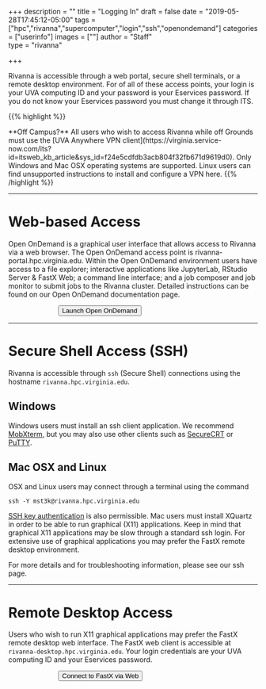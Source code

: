 +++
description = ""
title = "Logging In"
draft = false
date = "2019-05-28T17:45:12-05:00"
tags = ["hpc","rivanna","supercomputer","login","ssh","openondemand"]
categories = ["userinfo"]
images = [""]
author = "Staff"  
type = "rivanna"

+++

<p class=lead>Rivanna is accessible through a web portal, secure shell terminals, or a remote desktop environment.  For of all of these access points, your login is your UVA computing ID and your password is your Eservices password.  If you do not know your Eservices password you must change it through ITS.</p>

{{% highlight %}}
<div style="float:left;padding:0 1rem 0 0;"><i style="" class="fas fa-3x fa-map-marked-alt"></i></div> **Off Campus?** All users who wish to access Rivanna while off Grounds must use the [UVA Anywhere VPN client](https://virginia.service-now.com/its?id=itsweb_kb_article&sys_id=f24e5cdfdb3acb804f32fb671d9619d0).  Only Windows and Mac OSX operating systems are supported.  Linux users can find unsupported instructions to install and configure a VPN here.
{{% /highlight %}}

- - -

# Web-based Access

Open OnDemand is a graphical user interface that allows access to Rivanna via a web browser.  The Open OnDemand access point is rivanna-portal.hpc.virginia.edu.  Within the Open OnDemand environment users have access to a file explorer; interactive applications like JupyterLab, RStudio Server & FastX Web; a command line interface; and a job composer and job monitor to submit jobs to the Rivanna cluster.  Detailed instructions can be found on our Open OnDemand documentation page.

[<button style="margin-left:20%;" class="btn btn-primary">Launch Open OnDemand</button>](https://rivanna-portal.hpc.virginia.edu/)

- - -

# Secure Shell Access (SSH)

Rivanna is accessible through `ssh` (Secure Shell) connections using the hostname `rivanna.hpc.virginia.edu`.

## Windows

Windows users must install an ssh client application.  We recommend [MobXterm](https://mobaxterm.mobatek.net/), but you may also use other clients such as [SecureCRT](https://www.vandyke.com/products/securecrt/) or [PuTTY](https://www.putty.org/). 

## Mac OSX and Linux

OSX and Linux users may connect through a terminal using the command

```
ssh -Y mst3k@rivanna.hpc.virginia.edu  
```

[SSH key authentication](https://discuss.rc.virginia.edu/t/ssh-key-authentication/200) is also permissible. Mac users must install XQuartz in order to be able to run graphical (X11) applications.  Keep in mind that graphical X11 applications may be slow through a standard ssh login.  For extensive use of graphical applications you may prefer the FastX remote desktop environment.

For more details and for troubleshooting information, please see our ssh page.

- - -

# Remote Desktop Access

Users who wish to run X11 graphical applications may prefer the FastX remote desktop web interface.  The FastX web client is accessible at `rivanna-desktop.hpc.virginia.edu`. Your login credentials are your UVA computing ID and your Eservices password.

[<button style="margin-left:20%;" class="btn btn-primary">Connect to FastX via Web</button>](https://rivanna-gpu.hpc.virginia.edu:8000/auth/ssh)

